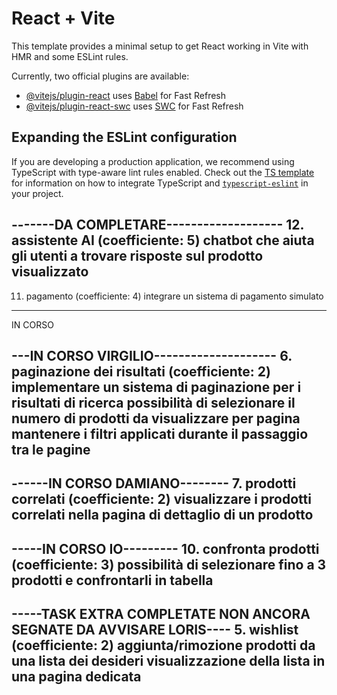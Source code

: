 # React + Vite

This template provides a minimal setup to get React working in Vite with HMR and some ESLint rules.

Currently, two official plugins are available:

- [@vitejs/plugin-react](https://github.com/vitejs/vite-plugin-react/blob/main/packages/plugin-react) uses [Babel](https://babeljs.io/) for Fast Refresh
- [@vitejs/plugin-react-swc](https://github.com/vitejs/vite-plugin-react/blob/main/packages/plugin-react-swc) uses [SWC](https://swc.rs/) for Fast Refresh

## Expanding the ESLint configuration

If you are developing a production application, we recommend using TypeScript with type-aware lint rules enabled. Check out the [TS template](https://github.com/vitejs/vite/tree/main/packages/create-vite/template-react-ts) for information on how to integrate TypeScript and [`typescript-eslint`](https://typescript-eslint.io) in your project.

-------DA COMPLETARE-------------------
12. assistente AI (coefficiente: 5)
chatbot che aiuta gli utenti a trovare risposte sul prodotto visualizzato
-------------------------------------------------
11. pagamento (coefficiente: 4)
integrare un sistema di pagamento simulato 
------------------------------------

IN CORSO

---IN CORSO VIRGILIO--------------------
6. paginazione dei risultati (coefficiente: 2)
implementare un sistema di paginazione per i risultati di ricerca
possibilità di selezionare il numero di prodotti da visualizzare per pagina
mantenere i filtri applicati durante il passaggio tra le pagine
--------------------------------------------------

------IN CORSO DAMIANO--------
7. prodotti correlati (coefficiente: 2)
visualizzare i prodotti correlati nella pagina di dettaglio di un prodotto
-------------------------------------------
-----IN CORSO IO---------
10. confronta prodotti (coefficiente: 3)
possibilità di selezionare fino a 3 prodotti e confrontarli in tabella
-----------------------------------------------





-----TASK EXTRA COMPLETATE NON ANCORA SEGNATE DA AVVISARE LORIS----
5. wishlist (coefficiente: 2)
aggiunta/rimozione prodotti da una lista dei desideri
visualizzazione della lista in una pagina dedicata
-------------------------------------------------------------------


 